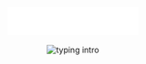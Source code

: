 <p align="center">
  <img src="images/svg/header_en.svg" alt="header" />
</p>

<div align="center">
  <img
    src="https://readme-typing-svg.demolab.com?font=Fira+Code&size=30&pause=1000&center=true&vCenter=true&width=650&lines=Hello+%3CCoders%2F%3E;I'm+Qingyuan+Wan+(Will%2FEpisode);MSCS+%40+Northeastern;Full-stack+%2B+AI%2FML+%2B+DevOps"
    alt="typing intro"
  />
</div>
